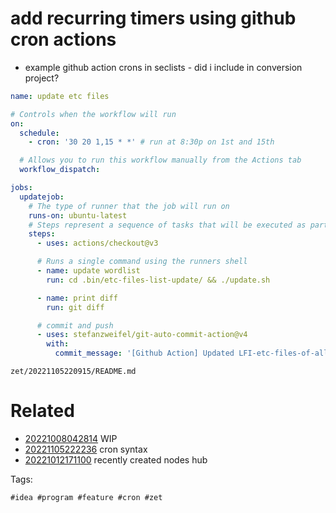 # add recurring timers using github cron actions

- example github action crons in seclists - did i include in conversion project?

```yaml
name: update etc files

# Controls when the workflow will run
on:
  schedule:
    - cron: '30 20 1,15 * *' # run at 8:30p on 1st and 15th

  # Allows you to run this workflow manually from the Actions tab
  workflow_dispatch:

jobs:
  updatejob:
    # The type of runner that the job will run on
    runs-on: ubuntu-latest
    # Steps represent a sequence of tasks that will be executed as part of the job
    steps:
      - uses: actions/checkout@v3

      # Runs a single command using the runners shell
      - name: update wordlist
        run: cd .bin/etc-files-list-update/ && ./update.sh

      - name: print diff
        run: git diff

      # commit and push
      - uses: stefanzweifel/git-auto-commit-action@v4
        with:
          commit_message: '[Github Action] Updated LFI-etc-files-of-all-linux-packages.txt'
```

` zet/20221105220915/README.md `

# Related

- [20221008042814](/zet/20221008042814/README.md) WIP
- [20221105222236](/zet/20221105222236/README.md) cron syntax
- [20221012171100](/zet/20221012171100/README.md) recently created nodes hub

Tags:

    #idea #program #feature #cron #zet
